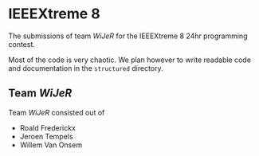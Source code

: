 IEEEXtreme 8
============

The submissions of team *WiJeR* for the IEEEXtreme 8 24hr programming contest.

Most of the code is very chaotic. We plan however to write readable code and documentation in the `structured` directory.

Team *WiJeR*
------------

Team *WiJeR* consisted out of

 - Roald Frederickx
 - Jeroen Tempels
 - Willem Van Onsem